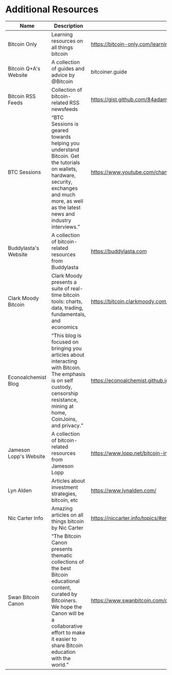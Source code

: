 # Additional Resources

| Name                   	| Description                                                                                                                                                                                                                     	| Link                                                            	|
|------------------------	|---------------------------------------------------------------------------------------------------------------------------------------------------------------------------------------------------------------------------------	|-----------------------------------------------------------------	|
| Bitcoin Only           	| Learning resources on all things bitcoin                                                                                                                                                                                        	| https://bitcoin-only.com/learning-resources                     	|
| Bitcoin Q+A's Website  	| A collection of guides and advice by @Bitcoin                                                                                                                                                                                   	| bitcoiner.guide                                                 	|
| Bitcoin RSS Feeds      	| Collection of bitcoin-related RSS newsfeeds                                                                                                                                                                                     	| https://gist.github.com/84adam/8b1961cbd0e0e36b08efac842ab1ad07 	|
| BTC Sessions           	| “BTC Sessions is geared towards helping you understand Bitcoin. Get the tutorials on wallets, hardware, security, exchanges and much more, as well as the latest news and industry interviews.”                                 	| https://www.youtube.com/channel/UChzLnWVsl3puKQwc5PoO6Zg        	|
| Buddylasta's Website   	| A collection of bitcoin-related resources from Buddylasta                                                                                                                                                                       	| https://buddylasta.com                                                  	|
| Clark Moody Bitcoin    	| Clark Moody presents a suite of real-time bitcoin tools: charts, data, trading, fundamentals, and economics                                                                                                                     	| https://bitcoin.clarkmoody.com/                                 	|
| Econoalchemist Blog    	| “This blog is focused on bringing you articles about interacting with Bitcoin. The emphasis is on self custody, censorship resistance, mining at home, CoinJoins, and privacy.”                                                 	| https://econoalchemist.github.io/about/                         	|
| Jameson Lopp's Website 	| A collection of bitcoin-related resources from Jameson Lopp                                                                                                                                                                     	| https://www.lopp.net/bitcoin-information.html                   	|
| Lyn Alden              	| Articles about investment strategies, bitcoin, etc                                                                                                                                                                              	| https://www.lynalden.com/                                       	|
| Nic Carter Info        	| Amazing articles on all things bitcoin by Nic Carter                                                                                                                                                                            	| https://niccarter.info/topics/#energy                           	|
| Swan Bitcoin Canon     	| “The Bitcoin Canon presents thematic collections of the best Bitcoin educational content, curated by Bitcoiners. We hope the Canon will be a collaborative effort to make it easier to share Bitcoin education with the world.” 	| https://www.swanbitcoin.com/canon/                              	|